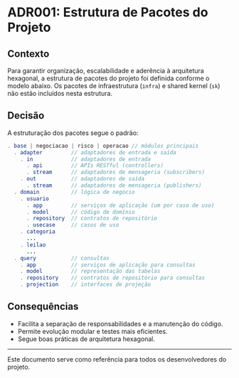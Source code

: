 # ADR001: Estrutura de Pacotes do Projeto

## Contexto
Para garantir organização, escalabilidade e aderência à arquitetura hexagonal, a estrutura de pacotes do projeto foi definida conforme o modelo abaixo. Os pacotes de infraestrutura (`infra`) e shared kernel (`sk`) não estão incluídos nesta estrutura.

## Decisão
A estruturação dos pacotes segue o padrão:

```java
. base | negociacao | risco | operacao // módulos principais
  . adapter         // adaptadores de entrada e saída
    . in            // adaptadores de entrada
      . api         // APIs RESTful (controllers)
      . stream      // adaptadores de mensageria (subscribers)
    . out           // adaptadores de saída
      . stream      // adaptadores de mensageria (publishers)
  . domain          // lógica de negócio
    . usuario
      . app         // serviços de aplicação (um por caso de uso)
      . model       // código de domínio
      . repository  // contratos de repositório
      . usecase     // casos de uso
    . categoria
      ...
    . leilao
      ...
  . query           // consultas
    . app           // serviços de aplicação para consultas
    . model         // representação das tabelas
    . repository    // contratos de repositório para consultas
    . projection    // interfaces de projeção
```

## Consequências
- Facilita a separação de responsabilidades e a manutenção do código.
- Permite evolução modular e testes mais eficientes.
- Segue boas práticas de arquitetura hexagonal.

---

Este documento serve como referência para todos os desenvolvedores do projeto.
